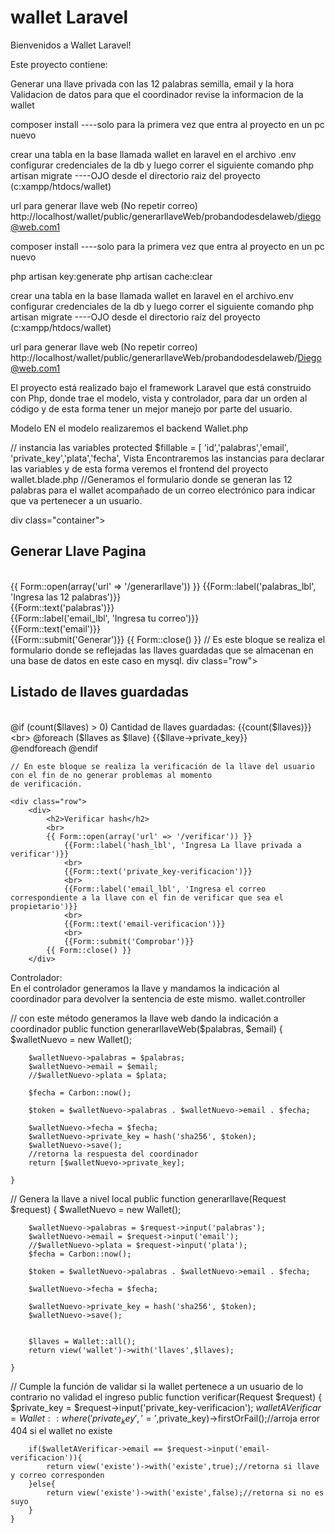 # wallet Laravel

Bienvenidos a Wallet Laravel!

Este proyecto contiene:

Generar una llave privada con las 12 palabras semilla, email y la hora
Validacion de datos para que el coordinador revise la informacion de la wallet


composer install
 ----solo para la primera vez que entra al proyecto en un pc nuevo


crear una tabla en la base llamada wallet
en laravel en el archivo .env configurar credenciales de la db
y luego correr el siguiente comando
php artisan migrate
----OJO desde el directorio raiz del proyecto  (c:xampp/htdocs/wallet)


url para generar llave web (No repetir correo)
http://localhost/wallet/public/generarllaveWeb/probandodesdelaweb/diego@web.com1


composer install
 ----solo para la primera vez que entra al proyecto en un pc nuevo

php artisan key:generate
php artisan cache:clear

crear una tabla en la base llamada wallet
en laravel en el archivo.env configurar credenciales de la db
y luego correr el siguiente comando
php artisan migrate
----OJO desde el directorio raíz del proyecto (c:xampp/htdocs/wallet)


url para generar llave web (No repetir correo)
http://localhost/wallet/public/generarllaveWeb/probandodesdelaweb/Diego@web.com1

El proyecto está realizado bajo el framework Laravel que está construido con Php, donde trae el modelo, vista y  controlador, para dar un orden al código y de esta forma tener un mejor manejo por parte del usuario. 
 
Modelo
EN el modelo realizaremos el backend 
 Wallet.php

 // instancia las variables
    protected $fillable = [
        'id','palabras','email', 'private_key','plata','fecha',
Vista 
 Encontraremos las instancias para declarar las variables y de esta forma veremos el frontend del proyecto
wallet.blade.php
//Generamos el formulario donde se generan las 12 palabras para el wallet acompañado de un correo electrónico para indicar que va pertenecer a un usuario.

div class="container">
    <div class="row">
        <div>
            <h2>Generar Llave Pagina</h2>
            <br>
            {{ Form::open(array('url' => '/generarllave')) }}
                {{Form::label('palabras_lbl', 'Ingresa las 12 palabras')}}
                <br>
                {{Form::text('palabras')}}
                <br>
                {{Form::label('email_lbl', 'Ingresa tu correo')}}
                <br>
                {{Form::text('email')}}
                <br>
                {{Form::submit('Generar')}}
            {{ Form::close() }}
// Es este bloque se realiza el formulario donde se reflejadas las llaves guardadas que se almacenan en una base de datos en este caso en mysql.
            div class="row">
        <div>
            <h2>Listado de llaves guardadas</h2>
            <br>
            @if (count($llaves) > 0)
                Cantidad de llaves guardadas: {{count($llaves)}}
                <br>
                @foreach ($llaves as $llave)
                {{$llave->private_key}}
                <br>
                @endforeach
            @endif
        </div>
    </div>

    // En este bloque se realiza la verificación de la llave del usuario con el fin de no generar problemas al momento 
    de verificación.

    <div class="row">
        <div>
            <h2>Verificar hash</h2>
            <br>
            {{ Form::open(array('url' => '/verificar')) }}
                {{Form::label('hash_lbl', 'Ingresa La llave privada a verificar')}}
                <br>
                {{Form::text('private_key-verificacion')}}
                <br>
                {{Form::label('email_lbl', 'Ingresa el correo correspondiente a la llave con el fin de verificar que sea el propietario')}}
                <br>
                {{Form::text('email-verificacion')}}
                <br>
                {{Form::submit('Comprobar')}}
            {{ Form::close() }}
        </div>


 Controlador:     
 En el controlador generamos la llave y mandamos la indicación al coordinador para devolver la sentencia de este mismo.
wallet.controller

 // con este método generamos la llave web dando la indicación a coordinador
    public function generarllaveWeb($palabras, $email)
    {
        $walletNuevo = new Wallet();

        $walletNuevo->palabras = $palabras;
        $walletNuevo->email = $email;
        //$walletNuevo->plata = $plata;
        
        $fecha = Carbon::now();

        $token = $walletNuevo->palabras . $walletNuevo->email . $fecha;

        $walletNuevo->fecha = $fecha;
        $walletNuevo->private_key = hash('sha256', $token);
        $walletNuevo->save();
        //retorna la respuesta del coordinador
        return [$walletNuevo->private_key];

    }
// Genera la llave a nivel local
    public function generarllave(Request $request)
    {
        $walletNuevo = new Wallet();

        $walletNuevo->palabras = $request->input('palabras');
        $walletNuevo->email = $request->input('email');
        //$walletNuevo->plata = $request->input('plata');
        $fecha = Carbon::now();

        $token = $walletNuevo->palabras . $walletNuevo->email . $fecha;

        $walletNuevo->fecha = $fecha;

        $walletNuevo->private_key = hash('sha256', $token);
        $walletNuevo->save();


        $llaves = Wallet::all();
        return view('wallet')->with('llaves',$llaves);

    }
// Cumple la función de validar si la wallet pertenece a un usuario de lo contrario no validad el ingreso 
    public function verificar(Request $request)
    {
        $private_key = $request->input('private_key-verificacion');
        $walletAVerificar = Wallet::where('private_key','=',$private_key)->firstOrFail();//arroja error 404 si el wallet no existe

        if($walletAVerificar->email == $request->input('email-verificacion')){
            return view('existe')->with('existe',true);//retorna si llave y correo corresponden
        }else{
            return view('existe')->with('existe',false);//retorna si no es suyo
        }
    }   

